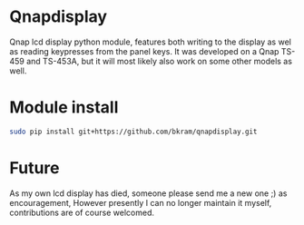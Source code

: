Qnapdisplay
==

Qnap lcd display python module, features both writing to the display as wel as reading keypresses from the panel keys.
It was developed on a Qnap TS-459 and TS-453A, but it will most likely also work on some other models as well.

Module install
==

```bash
sudo pip install git+https://github.com/bkram/qnapdisplay.git
```

Future
==
As my own lcd display has died, someone please send me a new one ;) as encouragement, However presently I can no longer maintain it myself, contributions are of course welcomed.

